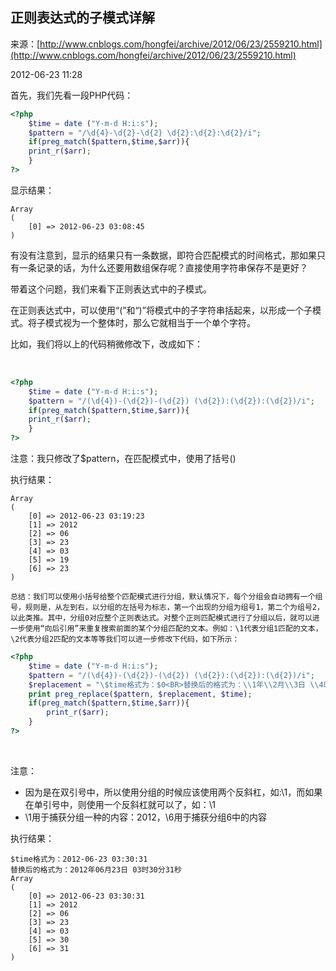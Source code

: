 ## 正则表达式的子模式详解

来源：[http://www.cnblogs.com/hongfei/archive/2012/06/23/2559210.html](http://www.cnblogs.com/hongfei/archive/2012/06/23/2559210.html)

2012-06-23 11:28

首先，我们先看一段PHP代码：


```php
<?php
    $time = date ("Y-m-d H:i:s");
    $pattern = "/\d{4}-\d{2}-\d{2} \d{2}:\d{2}:\d{2}/i"; 
    if(preg_match($pattern,$time,$arr)){
    print_r($arr);        
    }
?>
```



显示结果：


```
Array
(
    [0] => 2012-06-23 03:08:45
)
```



有没有注意到，显示的结果只有一条数据，即符合匹配模式的时间格式，那如果只有一条记录的话，为什么还要用数组保存呢？直接使用字符串保存不是更好？

带着这个问题，我们来看下正则表达式中的子模式。

在正则表达式中，可以使用“(”和“)”将模式中的子字符串括起来，以形成一个子模式。将子模式视为一个整体时，那么它就相当于一个单个字符。

比如，我们将以上的代码稍微修改下，改成如下：

 


```php
<?php
    $time = date ("Y-m-d H:i:s");
    $pattern = "/(\d{4})-(\d{2})-(\d{2}) (\d{2}):(\d{2}):(\d{2})/i"; 
    if(preg_match($pattern,$time,$arr)){
    print_r($arr);        
    }
?>
```



注意：我只修改了$pattern，在匹配模式中，使用了括号()

执行结果：


```
Array
(
    [0] => 2012-06-23 03:19:23
    [1] => 2012
    [2] => 06
    [3] => 23
    [4] => 03
    [5] => 19
    [6] => 23
)
```



```
总结：我们可以使用小括号给整个匹配模式进行分组，默认情况下，每个分组会自动拥有一个组号，规则是，从左到右，以分组的左括号为标志，第一个出现的分组为组号1，第二个为组号2，以此类推。其中，分组0对应整个正则表达式。对整个正则匹配模式进行了分组以后，就可以进一步使用“向后引用”来重复搜索前面的某个分组匹配的文本。例如：\1代表分组1匹配的文本，\2代表分组2匹配的文本等等我们可以进一步修改下代码，如下所示：
```


```php
<?php
    $time = date ("Y-m-d H:i:s");
    $pattern = "/(\d{4})-(\d{2})-(\d{2}) (\d{2}):(\d{2}):(\d{2})/i";
    $replacement = "\$time格式为：$0<BR>替换后的格式为：\\1年\\2月\\3日 \\4时\\5分\\6秒";
    print preg_replace($pattern, $replacement, $time);
    if(preg_match($pattern,$time,$arr)){
        print_r($arr);        
    }
?>
```



 

注意：


* 因为是在双引号中，所以使用分组的时候应该使用两个反斜杠，如:\\1，而如果在单引号中，则使用一个反斜杠就可以了，如：\1
* \\1用于捕获分组一种的内容：2012，\\6用于捕获分组6中的内容　　　　　　　　　　


执行结果：


```
$time格式为：2012-06-23 03:30:31
替换后的格式为：2012年06月23日 03时30分31秒
Array
(
    [0] => 2012-06-23 03:30:31
    [1] => 2012
    [2] => 06
    [3] => 23
    [4] => 03
    [5] => 30
    [6] => 31
)
```
